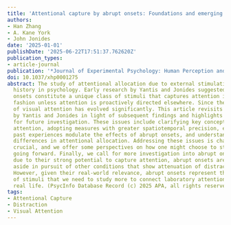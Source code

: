 ```yaml
---
title: 'Attentional capture by abrupt onsets: Foundations and emerging issues'
authors:
- Han Zhang
- A. Kane York
- John Jonides
date: '2025-01-01'
publishDate: '2025-06-22T17:51:37.762620Z'
publication_types:
- article-journal
publication: '*Journal of Experimental Psychology: Human Perception and Performance*'
doi: 10.1037/xhp0001275
abstract: The study of attentional allocation due to external stimulation has a long
  history in psychology. Early research by Yantis and Jonides suggested that abrupt
  onsets constitute a unique class of stimuli that captures attention in a stimulus-driven
  fashion unless attention is proactively directed elsewhere. Since then, the study
  of visual attention has evolved significantly. This article revisits the core conclusions
  by Yantis and Jonides in light of subsequent findings and highlights emerging issues
  for future investigation. These issues include clarifying key concepts of visual
  attention, adopting measures with greater spatiotemporal precision, exploring how
  past experiences modulate the effects of abrupt onsets, and understanding individual
  differences in attentional allocation. Addressing these issues is challenging but
  crucial, and we offer some perspectives on how one might choose to study these issues
  going forward. Finally, we call for more investigation into abrupt onsets. Perhaps
  due to their strong potential to capture attention, abrupt onsets are often set
  aside in pursuit of other conditions that show attenuation of distractor interference.
  However, given their real-world relevance, abrupt onsets represent the exact type
  of stimuli that we need to study more to connect laboratory attention research to
  real life. (PsycInfo Database Record (c) 2025 APA, all rights reserved)
tags:
- Attentional Capture
- Distraction
- Visual Attention
---
```

